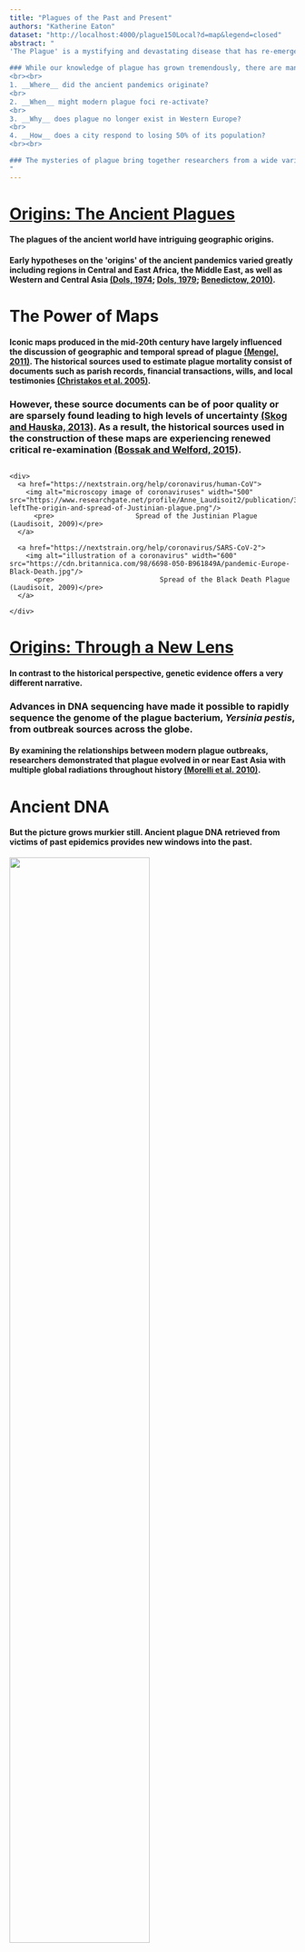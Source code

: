 ```yaml
---
title: "Plagues of the Past and Present"
authors: "Katherine Eaton"
dataset: "http://localhost:4000/plague150Local?d=map&legend=closed"
abstract: "
'The Plague' is a mystifying and devastating disease that has re-emerged multiple times throughout history. From the Plague of Justinian (6th century) to the Madagascar Plague Outbreak (2017), this infectious disease has resulted in exceptional mortality and societal upheaval.

### While our knowledge of plague has grown tremendously, there are many outstanding questions:
<br><br>
1. __Where__ did the ancient pandemics originate?  
<br>
2. __When__ might modern plague foci re-activate?  
<br>
3. __Why__ does plague no longer exist in Western Europe?
<br>
4. __How__ does a city respond to losing 50% of its population?
<br><br>

### The mysteries of plague bring together researchers from a wide variety of disciplines from art history to microbiology. While each field stands to make a unique contribution, there remains a unified fascination over how people are affected and cope with this disease, as well as where, when, and why it suddenly appears...
"
---
```


<!-- This is left-side text 2 -->
# [Origins: The Ancient Plagues](http://localhost:4000/plague150Local?d=map)
#### The plagues of the ancient world have intriguing geographic origins.

#### Early hypotheses on the 'origins' of the ancient pandemics varied greatly including regions in Central and East Africa, the Middle East, as well as Western and Central Asia [(Dols, 1974](https://www.jstor.org/stable/600071); [Dols, 1979](https://www.jstor.org/stable/3631953); [Benedictow, 2010)](https://books.google.ca/books/about/The_Black_Death_1346_1353.html?id=KjLHAOE7irsC).<br>

# The Power of Maps

#### Iconic maps produced in the mid-20th century have largely influenced the discussion of geographic and temporal spread of plague [(Mengel, 2011)](https://academic.oup.com/past/article-abstract/211/1/3/1381253). The historical sources used to estimate plague mortality consist of documents such as parish records, financial transactions, wills, and local testimonies [(Christakos et al. 2005)](https://www.springer.com/gp/book/9783540257943).

### However, these source documents can be of poor quality or are sparsely found leading to high levels of uncertainty [(Skog and Hauska, 2013)](https://onlinelibrary.wiley.com/doi/abs/10.1111/j.1467-9671.2012.01369.x). As a result, the historical sources used in the construction of these maps are experiencing renewed critical re-examination  [(Bossak and Welford, 2015)](https://www.taylorfrancis.com/books/e/9781315610252/chapters/10.4324%2F9781315610252-12).

<!-- This is right-side text 2-->
```auspiceMainDisplayMarkdown

<div>
  <a href="https://nextstrain.org/help/coronavirus/human-CoV">
    <img alt="microscopy image of coronaviruses" width="500" src="https://www.researchgate.net/profile/Anne_Laudisoit2/publication/315837122/figure/fig1/AS:652961457897473@1532689551350/a-leftThe-origin-and-spread-of-Justinian-plague.png"/>
      <pre>                    Spread of the Justinian Plague (Laudisoit, 2009)</pre>
  </a>

  <a href="https://nextstrain.org/help/coronavirus/SARS-CoV-2">
    <img alt="illustration of a coronavirus" width="600" src="https://cdn.britannica.com/98/6698-050-B961849A/pandemic-Europe-Black-Death.jpg"/>
      <pre>                          Spread of the Black Death Plague (Laudisoit, 2009)</pre>
  </a>

</div>

```

<!-- This is left-side text 3-->
# [Origins: Through a New Lens](http://localhost:4000/plague150Local?d=map&animate=1400-01-01,2017-01-01,0,1,30000)
#### In contrast to the historical perspective, genetic evidence offers a very different narrative.

### Advances in DNA sequencing have made it possible to rapidly sequence the genome of the plague bacterium, *Yersinia pestis*, from outbreak sources across the globe.

#### By examining the relationships between modern plague outbreaks, researchers demonstrated that plague evolved in or near East Asia with multiple global radiations throughout history [(Morelli et al. 2010)](https://www.nature.com/articles/ng.705).

# Ancient DNA

#### But the picture grows murkier still. Ancient plague DNA retrieved from victims of past epidemics provides new windows into the past.
<a href="https://www.history.com/news/is-the-black-death-the-ancestor-of-all-modern-plagues">
  <img src="https://www.history.com/.image/c_limit%2Ccs_srgb%2Cq_auto:good%2Cw_686/MTU3ODc4NTk4NjgzOTI4Mjg3/image-placeholder-title.webp" width="70%">
        <pre>     London's East Smithfield "plague pits", 1348-1349.</pre>
</a>

#### A recent study identified the plague bacterium in skeletal remains from Sweden 4,900 years ago [(Rascovan et al. 2019)](https://doi.org/10.1016/j.cell.2018.11.005). This finding yet again prompts alternative hypotheses concerning the spread of plague across Eurasia. The case is anything but closed.
<a href="https://doi.org/10.1016/j.cell.2018.11.005">
  <img src="https://raw.githubusercontent.com/ktmeaton/plague-phylogeography/master/narratives/images/neolithic-map-1.png" width="80%">
        <pre>   The Spread of Neolithic Plague (Rascovan et al. 2019) </pre>
</a>

<!-- This is left-side text 4-->
# [Evolution: Time Vortex](http://localhost:4000/plague150Remote?d=tree&l=clock&m=time)
General text that will introduce the problems of time.

<!-- This is left-side text 5-->
# [Ecology: Plague's Not Picky](http://localhost:4000/plague150Remote?d=tree&c=host&legend=open)
General text that will introduce the wide variety of mammalian hosts.
Some rodent pictures?

<!-- This is left-side text 6-->
# [Ecology: Human Spillover](http://localhost:4000/plague150Remote?c=host&d=tree,map&f_host=Homo&legend=closed)
General text that introduce how plague easily moves between species. Especially humans!

<!-- This is left-side text 7-->
# [Future: Digital Scholarship](http://localhost:4000/plague150Remote?d=map)
Digital scholarship paving the way to new understanding!
<br><br>
## References (Update Zotero)
Bossak, B. H. & Welford, M. R. (2015). [Spatio-Temporal Characteristics of the Medieval Black Death](https://www.taylorfrancis.com/books/e/9781315610252/chapters/10.4324%2F9781315610252-12). In E. Delmelle, A. Páez, & P. Kanaroglou (Eds.), Spatial Analysis in Health Geography. Surrey, England: Ashgate Publishing Limited.
<br><br>
Christakos, G., Olea, R. A., Serre, M. A., Yu, H.-L., & Wang, L.-L. (2005). [Interdisciplinary Public Health Reasoning and Epidemic Modelling: The Case of the Black Death](https://www.springer.com/gp/book/9783540257943). Springer-Verlag Berlin Heidelberg.
<br><br>
Dols, M. (1974). [Plague in Early Islamic History](https://www.jstor.org/stable/600071). *Journal of the American Oriental Society*, 94(3), 371-383. doi:10.2307/600071
<br><br>
Dols, M. (1979). [The Second Plague Pandemic and Its Recurrences in the Middle East: 1347-1894](https://www.jstor.org/stable/3631953). *Journal of the Economic and Social History of the Orient*, 22(2), 162-189. doi:10.2307/3631953
<br><br>
Skog, L. & Hauska, H. (2013). [Spatial modeling of the Black Death in Sweden](https://onlinelibrary.wiley.com/doi/abs/10.1111/j.1467-9671.2012.01369.x). *Transactions in GIS*, 17 (4), 589–611.
<br>
Laudisoit 2009
<br><br>
Mengel 2011
<br><br>
Morelli, G., Song, Y., Mazzoni, C. J., Eppinger, M., Roumagnac, P., Wagner, D. M., . . . Achtman, M. (2010). [*Yersinia pestis* genome sequencing identifies patterns of global phylogenetic diversity](https://www.nature.com/articles/ng.705). *Nature Genetics*, 42, 1140–1143.
